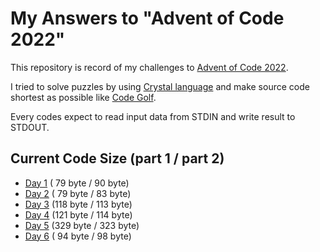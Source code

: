 # My Answers to "Advent of Code 2022"

This repository is record of my challenges to [Advent of Code 2022](https://adventofcode.com/2022).

I tried to solve puzzles by using [Crystal language](https://crystal-lang.org/) and make source code shortest as possible like [Code Golf](https://en.wikipedia.org/wiki/Code_golf).

Every codes expect to read input data from STDIN and write result to STDOUT.

## Current Code Size (part 1 / part 2)

- [Day 1](https://github.com/arcage/advent_of_code_2022/tree/main/day01) ( 79 byte /  90 byte)
- [Day 2](https://github.com/arcage/advent_of_code_2022/tree/main/day02) ( 79 byte /  83 byte)
- [Day 3](https://github.com/arcage/advent_of_code_2022/tree/main/day03) (118 byte / 113 byte)
- [Day 4](https://github.com/arcage/advent_of_code_2022/tree/main/day04) (121 byte / 114 byte)
- [Day 5](https://github.com/arcage/advent_of_code_2022/tree/main/day05) (329 byte / 323 byte)
- [Day 6](https://github.com/arcage/advent_of_code_2022/tree/main/day06) ( 94 byte /  98 byte)

